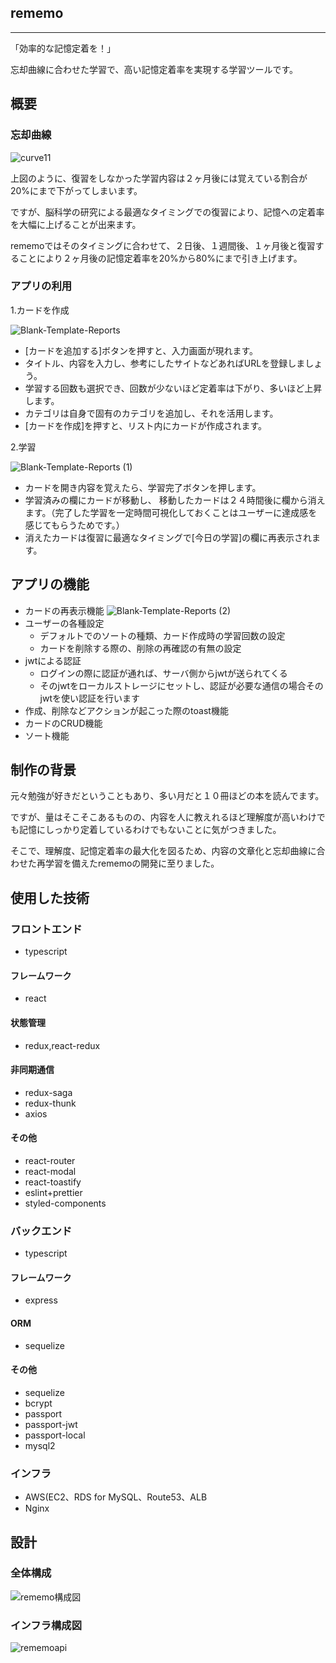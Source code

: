 ## rememo

---
「効率的な記憶定着を！」

忘却曲線に合わせた学習で、高い記憶定着率を実現する学習ツールです。

## 概要

### 忘却曲線

![curve11](https://user-images.githubusercontent.com/64002008/104857520-687fc780-595c-11eb-8927-42c43b64fade.jpg)

上図のように、復習をしなかった学習内容は２ヶ月後には覚えている割合が20%にまで下がってしまいます。

ですが、脳科学の研究による最適なタイミングでの復習により、記憶への定着率を大幅に上げることが出来ます。

rememoではそのタイミングに合わせて、２日後、１週間後、１ヶ月後と復習することにより２ヶ月後の記憶定着率を20%から80%にまで引き上げます。

### アプリの利用

1.カードを作成

![Blank-Template-Reports](https://user-images.githubusercontent.com/64002008/104951378-bac8f300-5a05-11eb-98a8-022f57d716c0.jpg)

- [カードを追加する]ボタンを押すと、入力画面が現れます。
- タイトル、内容を入力し、参考にしたサイトなどあればURLを登録しましょう。
- 学習する回数も選択でき、回数が少ないほど定着率は下がり、多いほど上昇します。
- カテゴリは自身で固有のカテゴリを追加し、それを活用します。
- [カードを作成]を押すと、リスト内にカードが作成されます。

2.学習

![Blank-Template-Reports (1)](https://user-images.githubusercontent.com/64002008/104961098-ffaa5500-5a18-11eb-9c35-a611eeabc386.jpg)


- カードを開き内容を覚えたら、学習完了ボタンを押します。
- 学習済みの欄にカードが移動し、 移動したカードは２４時間後に欄から消えます。（完了した学習を一定時間可視化しておくことはユーザーに達成感を感じてもらうためです。）
- 消えたカードは復習に最適なタイミングで[今日の学習]の欄に再表示されます。

## アプリの機能

- カードの再表示機能
![Blank-Template-Reports (2)](https://user-images.githubusercontent.com/64002008/105077074-51adb200-5acf-11eb-89d1-a8f0c04bd4a3.jpg)
- ユーザーの各種設定
  - デフォルトでのソートの種類、カード作成時の学習回数の設定
  - カードを削除する際の、削除の再確認の有無の設定
- jwtによる認証
  - ログインの際に認証が通れば、サーバ側からjwtが送られてくる
  - そのjwtをローカルストレージにセットし、認証が必要な通信の場合そのjwtを使い認証を行います
- 作成、削除などアクションが起こった際のtoast機能
- カードのCRUD機能
- ソート機能
   

## 制作の背景
元々勉強が好きだということもあり、多い月だと１０冊ほどの本を読んでます。

ですが、量はそこそこあるものの、内容を人に教えれるほど理解度が高いわけでも記憶にしっかり定着しているわけでもないことに気がつきました。

そこで、理解度、記憶定着率の最大化を図るため、内容の文章化と忘却曲線に合わせた再学習を備えたrememoの開発に至りました。

## 使用した技術

### フロントエンド
- typescript
#### フレームワーク
- react

#### 状態管理
- redux,react-redux
#### 非同期通信
- redux-saga 
- redux-thunk
- axios

#### その他
- react-router
- react-modal
- react-toastify
- eslint+prettier
- styled-components

### バックエンド
- typescript
#### フレームワーク
- express
#### ORM
- sequelize
#### その他
- sequelize
- bcrypt
- passport
- passport-jwt
- passport-local
- mysql2


### インフラ

- AWS(EC2、RDS for MySQL、Route53、ALB
- Nginx

## 設計

### 全体構成

![rememo構成図](https://user-images.githubusercontent.com/64002008/104777928-df338e00-57bf-11eb-9f1b-06078b1c7979.png)

### インフラ構成図

![rememoapi](https://user-images.githubusercontent.com/64002008/104776738-e0fc5200-57bd-11eb-9c32-e73d573be076.png)
